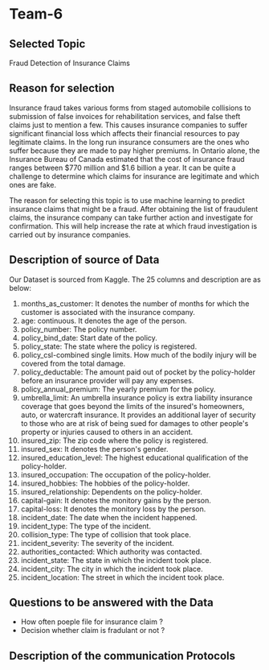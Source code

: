 # Team-6

## Selected Topic
Fraud Detection of Insurance Claims 


## Reason for selection 
Insurance fraud takes various forms from staged automobile collisions to submission of false invoices for rehabilitation services, and false theft claims just to mention a few. This causes insurance companies to suffer significant financial loss which affects their financial resources to pay legitimate claims. In the long run insurance consumers are the ones who suffer because they are made to pay higher premiums. In Ontario alone, the Insurance Bureau of Canada estimated that the cost of insurance fraud ranges between $770 million and $1.6 billion a year. It can be quite a challenge to determine which claims for insurance are legitimate and which ones are fake.

The reason for selecting this topic is to use machine learning to predict insurance claims that might be a fraud. After obtaining the list of fraudulent claims, the insurance company can take further action and investigate for confirmation. This will help increase the rate at which fraud investigation is carried out by insurance companies.


## Description of source of Data

Our Dataset is sourced from Kaggle. The 25 columns and description are as below:
1) months_as_customer: It denotes the number of months for which the customer is associated with the insurance company.
2) age: continuous. It denotes the age of the person.
3) policy_number: The policy number.
4) policy_bind_date: Start date of the policy.
5) policy_state: The state where the policy is registered.
6) policy_csl-combined single limits. How much of the bodily injury will be covered from the total damage.
7) policy_deductable: The amount paid out of pocket by the policy-holder before an insurance provider will pay any expenses.
8) policy_annual_premium: The yearly premium for the policy.
9) umbrella_limit: An umbrella insurance policy is extra liability insurance coverage that goes beyond the limits of the insured's homeowners, auto, or watercraft insurance. It provides an additional layer of security to those who are at risk of being sued for damages to other people's property or injuries caused to others in an accident.
10) insured_zip: The zip code where the policy is registered.
11) insured_sex: It denotes the person's gender.
12) insured_education_level: The highest educational qualification of the policy-holder.
13) insured_occupation: The occupation of the policy-holder.
14) insured_hobbies: The hobbies of the policy-holder.
15) insured_relationship: Dependents on the policy-holder.
16) capital-gain: It denotes the monitory gains by the person.
17) capital-loss: It denotes the monitory loss by the person.
18) incident_date: The date when the incident happened.
19) incident_type: The type of the incident.
20) collision_type: The type of collision that took place.
21) incident_severity: The severity of the incident.
22) authorities_contacted: Which authority was contacted.
23) incident_state: The state in which the incident took place.
24) incident_city: The city in which the incident took place.
25) incident_location: The street in which the incident took place.


## Questions to be answered with the Data 
- How often poeple file for insurance claim ?
- Decision whether claim is fradulant or not ?

## Description of the communication Protocols 

